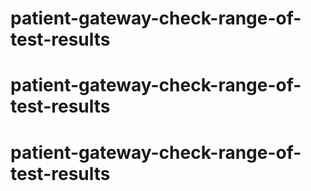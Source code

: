 # patient-gateway-check-range-of-test-results
# patient-gateway-check-range-of-test-results
# patient-gateway-check-range-of-test-results
